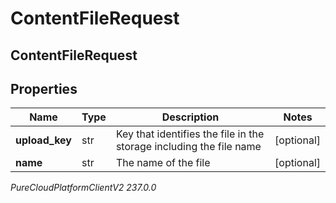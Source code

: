 # ContentFileRequest

## ContentFileRequest

## Properties

|Name | Type | Description | Notes|
|------------ | ------------- | ------------- | -------------|
| **upload_key** | str | Key that identifies the file in the storage including the file name | [optional] |
| **name** | str | The name of the file | [optional] |



_PureCloudPlatformClientV2 237.0.0_
